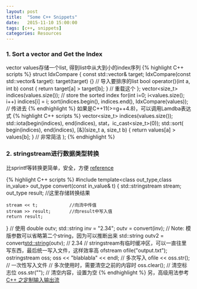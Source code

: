 ```yaml
---
layout: post
title:  "Some C++ Snippets"
date:   2015-11-10 15:00:00
tags: [c++, snippets]
categories: Resources
---
```


### 1. Sort a vector and Get the Index
vector<float> values存储一个list, 得到list中从大到小的index序列
{% highlight C++ scripts %}
struct IdxCompare {
    const std::vector<float>& target;
    IdxCompare(const std::vector<float>& target): target(target) {}  // 导入要排序的list
    bool operator()(int a, int b) const { return target[a] > target[b]; }  // 重载这个
};
vector<size_t> indices(values.size());  // store the sorted index
for(int i=0; i<values.size(); i++)
    indices[i] = i;
sort(indices.begin(), indices.end(), IdxCompare(values));  // 传进去
{% endhighlight %}
如果是C++11(>=g++4.8)，可以调用Lamdba表达式
{% highlight C++ scripts %}
vector<size_t> indices(values.size());
std::iota(begin(indices), end(indices), stat，ic_cast<size_t>(0));
std::sort(
	begin(indices), end(indices),
	[&](size_t a, size_t b) { return values[a] > values[b]; }  // 非常简洁
);
{% endhighlight %}

### 2. stringstream进行数据类型转换
比sprintf等转换更简单，安全，方便 
[reference](https://blog.csdn.net/puppylpg/article/details/51260100)

{% highlight C++ scripts %}
#include <sstream>
template<class out_type,class in_value>
out_type convert(const in_value& t)
{
    std::stringstream stream;
    out_type result;        //这里存储转换结果
    
    stream << t;            //向流中传值
    stream >> result;       //向result中写入值
    return result;
}
// 使用
double outv;
std::string inv = "2.34";
outv = convert<double>(inv);  // Note: 模版参数可以省略第二个string，因为可以推断出来
std::string outv2 = convert<std::string>(outv);  // 2.34
// stringstream有临时缓冲区，可以一直往里写东西，最后统一写入文件，这样效率高
ofstream ofile("output.txt");
ostringstream oss;
oss << "blablabla" << endl;  // 多次写入
ofile << oss.str();  // 一次性写入文件
// 多次使用时，需要清空之前的内容时
oss.clear();  // 清空标志位
oss.str("");  // 清空内容，设置为空
{% endhighlight %}
另，高级用法参考[C++ 之定制输入输出流](http://kaiyuan.me/2017/06/22/custom-streambuf/)
